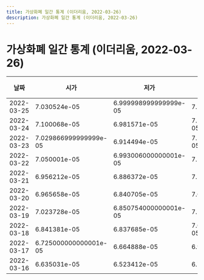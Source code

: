 ```yaml
---
title: 가상화폐 일간 통계 (이더리움, 2022-03-26)
description: 가상화폐 일간 통계 (이더리움, 2022-03-26)
---
```


가상화폐 일간 통계 (이더리움, 2022-03-26)
===

|날짜|시가|저가|고가|종가|비고|
|--|--|--|--|--|--|
|2022-03-25|7.030524e-05|6.999998999999999e-05|7.139999e-05|7.000002e-05|    |
|2022-03-24|7.100068e-05|6.981571e-05|7.128511999999999e-05|7.069999000000001e-05|    |
|2022-03-23|7.029866999999999e-05|6.914494e-05|7.170909000000001e-05|7.045319e-05|    |
|2022-03-22|7.050001e-05|6.993006000000001e-05|7.195699e-05|7.029866999999999e-05|    |
|2022-03-21|6.956212e-05|6.886372e-05|7.198216e-05|7.092813e-05|    |
|2022-03-20|6.965658e-05|6.840705e-05|7.013471e-05|6.899611e-05|    |
|2022-03-19|7.023728e-05|6.850754000000001e-05|7.131314e-05|6.9613e-05|    |
|2022-03-18|6.841381e-05|6.837685e-05|7.099999999999999e-05|7.015248000000001e-05|    |
|2022-03-17|6.725000000000001e-05|6.664888e-05|6.967239e-05|6.87e-05|    |
|2022-03-16|6.635031e-05|6.523412e-05|6.744155e-05|6.702801e-05|    |
